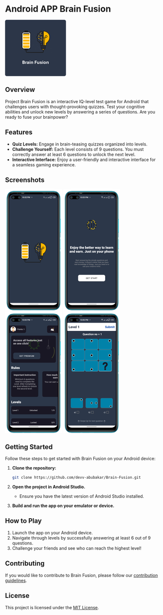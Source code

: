 # Android APP Brain Fusion

![Brain Fusion Logo](images/logo.png)

## Overview

Project Brain Fusion is an interactive IQ-level test game for Android that challenges users with thought-provoking quizzes. Test your cognitive abilities and unlock new levels by answering a series of questions. Are you ready to fuse your brainpower?

## Features

- **Quiz Levels:** Engage in brain-teasing quizzes organized into levels.
- **Challenge Yourself:** Each level consists of 9 questions. You must correctly answer at least 6 questions to unlock the next level.
- **Interactive Interface:** Enjoy a user-friendly and interactive interface for a seamless gaming experience.

## Screenshots

![Screenshot 1](images/1.png) ![Screenshot 2](images/2.png) ![Screenshot 3](images/3.png) ![Screenshot 4](images/4.png)

## Getting Started

Follow these steps to get started with Brain Fusion on your Android device:

1. **Clone the repository:**
    ```bash
    git clone https://github.com/devv-abubakar/Brain-Fusion.git
    ```

2. **Open the project in Android Studio.**
   - Ensure you have the latest version of Android Studio installed.

3. **Build and run the app on your emulator or device.**

## How to Play

1. Launch the app on your Android device.
2. Navigate through levels by successfully answering at least 6 out of 9 questions.
3. Challenge your friends and see who can reach the highest level!

## Contributing

If you would like to contribute to Brain Fusion, please follow our [contribution guidelines](CONTRIBUTING.md).

## License

This project is licensed under the [MIT License](LICENSE).

